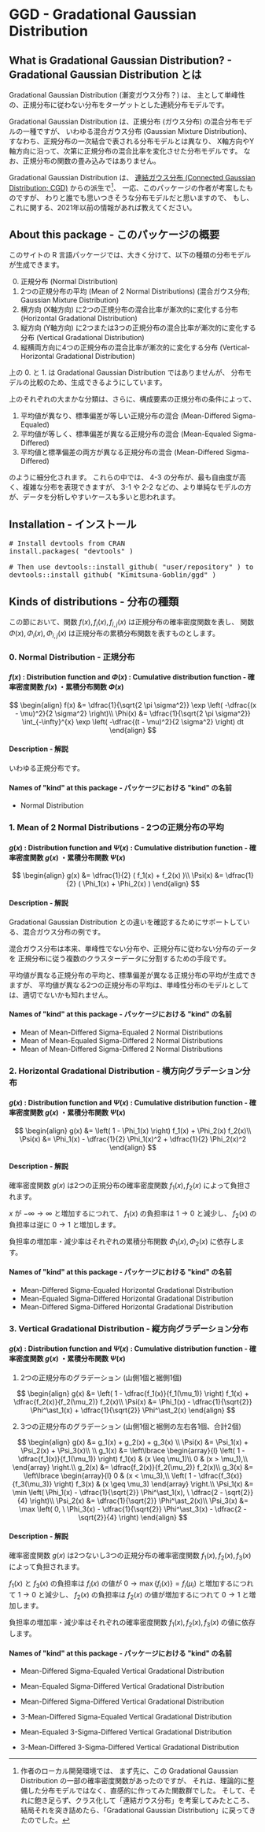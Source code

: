 # GGD -  Gradational Gaussian Distribution

## What is Gradational Gaussian Distribution? - Gradational Gaussian Distribution とは

Gradational Gaussian Distribution (漸変ガウス分布？) は、
主として単峰性の、正規分布に従わない分布をターゲットとした連続分布モデルです。

Gradational Gaussian Distribution は、正規分布 (ガウス分布) の混合分布モデルの一種ですが、
いわゆる混合ガウス分布 (Gaussian Mixture Distribution)、すなわち、正規分布の一次結合で表される分布モデルとは異なり、
X軸方向やY軸方向に沿って、次第に正規分布の混合比率を変化させた分布モデルです。
なお、正規分布の関数の畳み込みではありません。

Gradational Gaussian Distribution は、
[連結ガウス分布 (Connected Gaussian Distribution; CGD)](https://github.com/Kimitsuna-Goblin/cgd) からの派生で[^1]、
一応、このパッケージの作者が考案したものですが、
わりと誰でも思いつきそうな分布モデルだと思いますので、
もし、これに関する、2021年以前の情報があれば教えてください。

## About this package - このパッケージの概要

このサイトの R 言語パッケージでは、大きく分けて、以下の種類の分布モデルが生成できます。

0. 正規分布 (Normal Distribution)
1. 2つの正規分布の平均 (Mean of 2 Normal Distributions) (混合ガウス分布; Gaussian Mixture Distribution)
2. 横方向 (X軸方向) に2つの正規分布の混合比率が漸次的に変化する分布 (Horizontal Gradational Distribution)
3. 縦方向 (Y軸方向) に2つまたは3つの正規分布の混合比率が漸次的に変化する分布 (Vertical Gradational Distribution)
4. 縦横両方向に4つの正規分布の混合比率が漸次的に変化する分布 (Vertical-Horizontal Gradational Distribution)

上の 0. と 1. は Gradational Gaussian Distribution ではありませんが、
分布モデルの比較のため、生成できるようにしています。

上のそれぞれの大まかな分類は、さらに、構成要素の正規分布の条件によって、

1. 平均値が異なり、標準偏差が等しい正規分布の混合 (Mean-Differed Sigma-Equaled)
2. 平均値が等しく、標準偏差が異なる正規分布の混合 (Mean-Equaled Sigma-Differed)
3. 平均値と標準偏差の両方が異なる正規分布の混合 (Mean-Differed Sigma-Differed)

のように細分化されます。
これらの中では、 4-3 の分布が、最も自由度が高く、複雑な分布を表現できますが、
3-1 や 2-2 などの、より単純なモデルの方が、データを分析しやすいケースも多いと思われます。

[^1]: 作者のローカル開発環境では、
まず先に、この Gradational Gaussian Distribution の一部の確率密度関数があったのですが、
それは、理論的に整備した分布モデルではなく、直感的に作ってみた関数群でした。
そして、それに飽き足らず、クラス化して「連結ガウス分布」を考案してみたところ、
結局それを突き詰めたら、「Gradational Gaussian Distribution」に戻ってきたのでした。

## Installation - インストール

<pre>
# Install devtools from CRAN
install.packages( "devtools" )

# Then use devtools::install_github( "user/repository" ) to install cgd package from GitHub
devtools::install_github( "Kimitsuna-Goblin/ggd" )
</pre>

## Kinds of distributions - 分布の種類

この節において、関数 $f(x), f_i(x), f_{i,j}(x)$ は正規分布の確率密度関数を表し、
関数 $\Phi(x), \Phi_i(x), \Phi_{i,j}(x)$ は正規分布の累積分布関数を表すものとします。

### 0. Normal Distribution - 正規分布

#### $f(x)$ : Distribution function and $\Phi(x)$ : Cumulative distribution function - 確率密度関数 $f(x)$ ・累積分布関数 $\Phi(x)$

$$
\begin{align}
f(x) &= \dfrac{1}{\sqrt{2 \pi \sigma^2}} \exp \left( -\dfrac{(x - \mu)^2}{2 \sigma^2} \right)\\
\Phi(x) &= \dfrac{1}{\sqrt{2 \pi \sigma^2}} \int_{-\infty}^{x} \exp \left( -\dfrac{(t - \mu)^2}{2 \sigma^2} \right) dt
\end{align}
$$

#### Description - 解説

いわゆる正規分布です。

#### Names of "kind" at this package - パッケージにおける "kind" の名前

+ Normal Distribution


### 1. Mean of 2 Normal Distributions - 2つの正規分布の平均

#### $g(x)$ : Distribution function and $\Psi(x)$ : Cumulative distribution function - 確率密度関数 $g(x)$ ・累積分布関数 $\Psi(x)$

$$
\begin{align}
g(x) &= \dfrac{1}{2} ( f_1(x) + f_2(x) )\\
\Psi(x) &= \dfrac{1}{2} ( \Phi_1(x) + \Phi_2(x) )
\end{align}
$$

#### Description - 解説

Gradational Gaussian Distribution との違いを確認するためにサポートしている、混合ガウス分布の例です。

混合ガウス分布は本来、単峰性でない分布や、正規分布に従わない分布のデータを
正規分布に従う複数のクラスターデータに分割するための手段です。

平均値が異なる正規分布の平均と、標準偏差が異なる正規分布の平均が生成できますが、
平均値が異なる2つの正規分布の平均は、単峰性分布のモデルとしては、適切でないかも知れません。

#### Names of "kind" at this package - パッケージにおける "kind" の名前

+ Mean of Mean-Differed Sigma-Equaled 2 Normal Distributions
+ Mean of Mean-Equaled Sigma-Differed 2 Normal Distributions
+ Mean of Mean-Differed Sigma-Differed 2 Normal Distributions


### 2. Horizontal Gradational Distribution - 横方向グラデーション分布

#### $g(x)$ : Distribution function and $\Psi(x)$ : Cumulative distribution function - 確率密度関数 $g(x)$ ・累積分布関数 $\Psi(x)$

$$
\begin{align}
g(x) &= \left( 1 - \Phi_1(x) \right) f_1(x) + \Phi_2(x) f_2(x)\\
\Psi(x) &= \Phi_1(x) - \dfrac{1}{2} \Phi_1(x)^2 + \dfrac{1}{2} \Phi_2(x)^2
\end{align}
$$

#### Description - 解説

確率密度関数 $g(x)$ は2つの正規分布の確率密度関数 $f_1(x), f_2(x)$ によって負担されます。

$x$ が $-\infty \to \infty$ と増加するにつれて、 $f_1(x)$ の負担率は $1 \to 0$ と減少し、
$f_2(x)$ の負担率は逆に $0 \to 1$ と増加します。

負担率の増加率・減少率はそれぞれの累積分布関数 $\Phi_1(x), \Phi_2(x)$ に依存します。

#### Names of "kind" at this package - パッケージにおける "kind" の名前

+ Mean-Differed Sigma-Equaled Horizontal Gradational Distribution
+ Mean-Equaled Sigma-Differed Horizontal Gradational Distribution
+ Mean-Differed Sigma-Differed Horizontal Gradational Distribution


### 3. Vertical Gradational Distribution - 縦方向グラデーション分布

#### $g(x)$ : Distribution function and $\Psi(x)$ : Cumulative distribution function - 確率密度関数 $g(x)$ ・累積分布関数 $\Psi(x)$

1. 2つの正規分布のグラデーション (山側1個と裾側1個)

$$
\begin{align}
g(x) &= \left( 1 - \dfrac{f_1(x)}{f_1(\mu_1)} \right) f_1(x) + \dfrac{f_2(x)}{f_2(\mu_2)} f_2(x)\\
\Psi(x) &= \Phi_1(x) - \dfrac{1}{\sqrt{2}} \Phi^\ast_1(x) + \dfrac{1}{\sqrt{2}} \Phi^\ast_2(x)
\end{align}
$$

2. 3つの正規分布のグラデーション (山側1個と裾側の左右各1個、合計2個)

$$
\begin{align}
g(x) &= g_1(x) + g_2(x) + g_3(x) \\
\Psi(x) &= \Psi_1(x) + \Psi_2(x) + \Psi_3(x)\\
\\
g_1(x) &= \left\lbrace
\begin{array}{l}
\left( 1 - \dfrac{f_1(x)}{f_1(\mu_1)} \right) f_1(x) & (x \leq \mu_1)\\
0 & (x > \mu_1),\\
\end{array} \right.\\
g_2(x) &= \dfrac{f_2(x)}{f_2(\mu_2)} f_2(x)\\
g_3(x) &= \left\lbrace
\begin{array}{l}
0 & (x < \mu_3),\\
\left( 1 - \dfrac{f_3(x)}{f_3(\mu_3)} \right) f_3(x) & (x \geq \mu_3)
\end{array} \right.\\
\Psi_1(x) &= \min \left( \Phi_1(x) - \dfrac{1}{\sqrt{2}} \Phi^\ast_1(x), \ \dfrac{2 - \sqrt{2}}{4} \right)\\
\Psi_2(x) &= \dfrac{1}{\sqrt{2}} \Phi^\ast_2(x)\\
\Psi_3(x) &= \max \left( 0, \ \Phi_3(x) - \dfrac{1}{\sqrt{2}} \Phi^\ast_3(x) - \dfrac{2 - \sqrt{2}}{4} \right)
\end{align}
$$

#### Description - 解説

確率密度関数 $g(x)$ は2つないし3つの正規分布の確率密度関数 $f_1(x), f_2(x), f_3(x)$ によって負担されます。

$f_1(x)$ と $f_3(x)$ の負担率は $f_i(x)$ の値が $0 \to \max \lbrace f_i(x) \rbrace = f_i(\mu_i)$ と増加するにつれて $1 \to 0$ と減少し、
$f_2(x)$ の負担率は $f_2(x)$ の値が増加するにつれて $0 \to 1$ と増加します。

負担率の増加率・減少率はそれぞれの確率密度関数 $f_1(x), f_2(x), f_3(x)$ の値に依存します。

#### Names of "kind" at this package - パッケージにおける "kind" の名前

+ Mean-Differed Sigma-Equaled Vertical Gradational Distribution
+ Mean-Equaled Sigma-Differed Vertical Gradational Distribution
+ Mean-Differed Sigma-Differed Vertical Gradational Distribution

+ 3-Mean-Differed Sigma-Equaled Vertical Gradational Distribution
+ Mean-Equaled 3-Sigma-Differed Vertical Gradational Distribution
+ 3-Mean-Differed 3-Sigma-Differed Vertical Gradational Distribution

